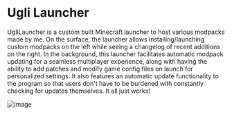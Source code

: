 # Ugli Launcher
UgliLauncher is a custom built Minecraft launcher to host various modpacks made by me. On the surface, the launcher allows installing/launching custom modpacks on the left while seeing a changelog of recent additions on the right. In the background, this launcher facilitates automatic modpack updating for a seamless multiplayer experience, along with having the ability to add patches and modify game config files on launch for personalized settings. It also features an automatic update functionality to the program so that users don't have to be burdened with constantly checking for updates themselves. It all just works!

![image](https://github.com/user-attachments/assets/6bcd8189-3d6f-4256-a1d8-04604c177987)

